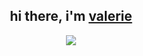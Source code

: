 <div align="center">
  <h2> 
    hi there, i'm <a href="https://t.me/kimvlry">valerie</a> 
  </h2>
  
  ![](gh4.gif)
</div>

